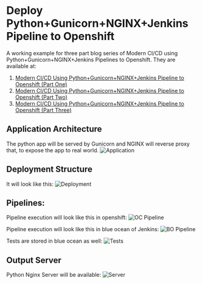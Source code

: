 # Deploy Python+Gunicorn+NGINX+Jenkins Pipeline to Openshift
A working example for three part blog series of Modern CI/CD using Python+Gunicorn+NGINX+Jenkins Pipelines to Openshift. They are available at:
1. [Modern CI/CD Using Python+Gunicorn+NGINX+Jenkins Pipeline to Openshift (Part One)](https://ruddra.com/2018/08/11/openshift-python-gunicorn-nginx-jenkins-pipelines-part-one)
2. [Modern CI/CD Using Python+Gunicorn+NGINX+Jenkins Pipeline to Openshift (Part Two)](https://ruddra.com/2018/08/12/openshift-python-gunicorn-nginx-jenkins-pipelines-part-two)
3. [Modern CI/CD Using Python+Gunicorn+NGINX+Jenkins Pipeline to Openshift (Part Three)](https://ruddra.com/2018/08/12/openshift-python-gunicorn-nginx-jenkins-pipelines-part-three)

## Application Architecture
The python app will be served by Gunicorn and NGINX will reverse proxy that, to expose the app to real world.
![Application](https://ruddra.com/content/images/2018/08/Screen-Shot-2018-08-12-at-3.32.20-PM.png)

## Deployment Structure
It will look like this:
![Deployment](https://ruddra.com/content/images/2018/08/Screen-Shot-2018-08-12-at-3.28.36-PM.png)

## Pipelines:
Pipeline execution will look like this in openshift:
![OC Pipeline](https://ruddra.com/content/images/2018/08/Screen-Shot-2018-08-12-at-3.27.45-AM.png)

Pipeline execution will look like this in blue ocean of Jenkins:
![BO Pipeline](https://ruddra.com/content/images/2018/08/Screen-Shot-2018-08-12-at-3.29.10-AM.png)

Tests are stored in blue ocean as well:
![Tests](https://ruddra.com/content/images/2018/08/Screen-Shot-2018-08-12-at-3.29.31-AM.png)

## Output Server
Python Nginx Server will be available:
![Server](https://ruddra.com/content/images/2018/08/Screen-Shot-2018-08-12-at-12.00.08-PM.png)
